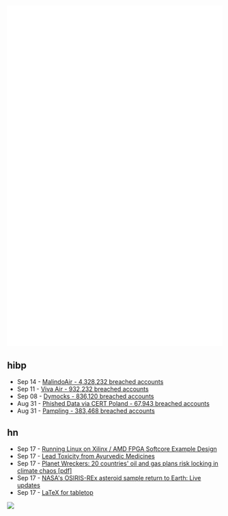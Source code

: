 ![Metrics](https://raw.githubusercontent.com/phixion/phixion/master/metrics.svg)

## hibp

<!--
for https://github.com/phixion/phixion/blob/main/.github/workflows/feeds.yml
-->
<!--START_SECTION:haveibeenpwnd-->
- Sep 14 - [MalindoAir - 4,328,232 breached accounts](https://haveibeenpwned.com/PwnedWebsites#MalindoAir)
- Sep 11 - [Viva Air - 932,232 breached accounts](https://haveibeenpwned.com/PwnedWebsites#VivaAir)
- Sep 08 - [Dymocks - 836,120 breached accounts](https://haveibeenpwned.com/PwnedWebsites#Dymocks)
- Aug 31 - [Phished Data via CERT Poland - 67,943 breached accounts](https://haveibeenpwned.com/PwnedWebsites#CERTPolandPhish)
- Aug 31 - [Pampling - 383,468 breached accounts](https://haveibeenpwned.com/PwnedWebsites#Pampling)
<!--END_SECTION:haveibeenpwnd-->

## hn

<!--
for https://github.com/phixion/phixion/blob/main/.github/workflows/feeds.yml
-->
<!--START_SECTION:hn-->
- Sep 17 - [Running Linux on Xilinx / AMD FPGA Softcore Example Design](https://www.hackster.io/adam-taylor/embedded-linux-on-microblaze-1a7573)
- Sep 17 - [Lead Toxicity from Ayurvedic Medicines](https://www.cmaj.ca/content/195/30/E1010)
- Sep 17 - [Planet Wreckers: 20 countries' oil and gas plans risk locking in climate chaos [pdf]](https://priceofoil.org/content/uploads/2023/09/OCI-Planet-Wreckers-Report-Final.pdf)
- Sep 17 - [NASA's OSIRIS-REx asteroid sample return to Earth: Live updates](https://www.space.com/news/live/nasa-osiris-rex-asteroid-bennu-sample-return-updates)
- Sep 17 - [LaTeX for tabletop](https://vladar.bearblog.dev/latex-for-tabletop/)
<!--END_SECTION:hn-->

<!--
for https://yhype.me
-->
![](https://hit.yhype.me/github/profile?user_id=13013670)
